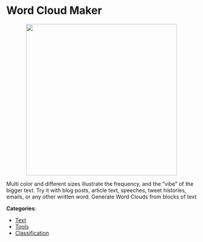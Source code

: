 # Word Cloud Maker
<p align="center">
    <img width="400" src="https://raw.githubusercontent.com/apis-list/apis-list/apis/word-cloud-maker/logo_256x256.png" />
</p>

Multi color and different sizes illustrate the frequency, and the “vibe” of the bigger text.  Try it with blog posts, article text, speeches, tweet histories, emails, or any other written word. Generate Word Clouds from blocks of text



**Categories**:
- [Text](https://github.com/apis-list/apis-list#text)
- [Tools](https://github.com/apis-list/apis-list#tools)
- [Classification](https://github.com/apis-list/apis-list#classification)






